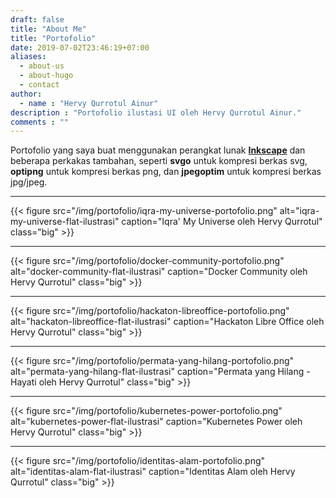 ```yaml
---
draft: false
title: "About Me"
title: "Portofolio"
date: 2019-07-02T23:46:19+07:00
aliases:
  - about-us
  - about-hugo
  - contact
author:
  - name : "Hervy Qurrotul Ainur"
description : "Portofolio ilustasi UI oleh Hervy Qurrotul Ainur."
comments : ""
---
```


Portofolio yang saya buat menggunakan perangkat lunak **[Inkscape]** dan beberapa perkakas tambahan, seperti **svgo** untuk kompresi berkas svg, **optipng** untuk kompresi berkas png, dan **jpegoptim** untuk kompresi berkas jpg/jpeg.

---
{{< figure src="/img/portofolio/iqra-my-universe-portofolio.png" alt="iqra-my-universe-flat-ilustrasi" caption="Iqra' My Universe oleh Hervy Qurrotul" class="big" >}}

---
{{< figure src="/img/portofolio/docker-community-portofolio.png" alt="docker-community-flat-ilustrasi" caption="Docker Community oleh Hervy Qurrotul" class="big" >}}

---
{{< figure src="/img/portofolio/hackaton-libreoffice-portofolio.png" alt="hackaton-libreoffice-flat-ilustrasi" caption="Hackaton Libre Office oleh Hervy Qurrotul" class="big" >}}

---
{{< figure src="/img/portofolio/permata-yang-hilang-portofolio.png" alt="permata-yang-hilang-flat-ilustrasi" caption="Permata yang Hilang - Hayati oleh Hervy Qurrotul" class="big" >}}

---
{{< figure src="/img/portofolio/kubernetes-power-portofolio.png" alt="kubernetes-power-flat-ilustrasi" caption="Kubernetes Power oleh Hervy Qurrotul" class="big" >}}

---
{{< figure src="/img/portofolio/identitas-alam-portofolio.png" alt="identitas-alam-flat-ilustrasi" caption="Identitas Alam oleh Hervy Qurrotul" class="big" >}}

[Inkscape]:https:inkscape.org
